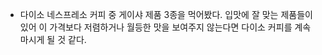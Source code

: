 - 다이소 네스프레소 커피 중 게이샤 제품 3종을 먹어봤다. 입맛에 잘 맞는 제품들이 있어 이 가격보다 저렴하거나 월등한 맛을 보여주지 않는다면 다이소 커피를 계속 마시게 될 것 같다.